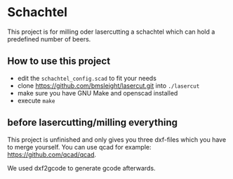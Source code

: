 # Schachtel

This project is for milling oder lasercutting a schachtel which can hold a predefined number of beers.

## How to use this project

* edit the `schachtel_config.scad` to fit your needs
* clone https://github.com/bmsleight/lasercut.git into `./lasercut`
* make sure you have GNU Make and openscad installed
* execute `make`

## before lasercutting/milling everything

This project is unfinished and only gives you three dxf-files which you have to merge yourself. You can use qcad for example: https://github.com/qcad/qcad.

We used dxf2gcode to generate gcode afterwards.
